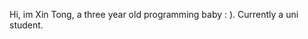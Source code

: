 <!---
KooXinTong/KooXinTong is a ✨ special ✨ repository because its `README.md` (this file) appears on your GitHub profile.
You can click the Preview link to take a look at your changes.
--->
Hi, im Xin Tong, a three year old programming baby : ). Currently a uni student. 
